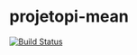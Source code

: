 # projetopi-mean 
[![Build Status](https://travis-ci.org/maykonmenezes/meowpet.svg?branch=master)](https://travis-ci.org/maykonmenezes/meowpet)